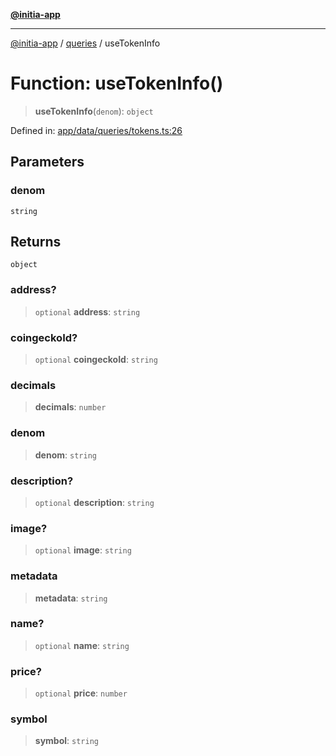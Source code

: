 [**@initia-app**](../../data.md)

***

[@initia-app](../../data.md) / [queries](../data.md) / useTokenInfo

# Function: useTokenInfo()

> **useTokenInfo**(`denom`): `object`

Defined in: [app/data/queries/tokens.ts:26](https://github.com/hanwong/app-v2/blob/b6cc29462bca0bededdcec342d091f91e17e428a/app/data/queries/tokens.ts#L26)

## Parameters

### denom

`string`

## Returns

`object`

### address?

> `optional` **address**: `string`

### coingeckoId?

> `optional` **coingeckoId**: `string`

### decimals

> **decimals**: `number`

### denom

> **denom**: `string`

### description?

> `optional` **description**: `string`

### image?

> `optional` **image**: `string`

### metadata

> **metadata**: `string`

### name?

> `optional` **name**: `string`

### price?

> `optional` **price**: `number`

### symbol

> **symbol**: `string`
